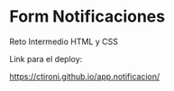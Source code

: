 # Form Notificaciones

Reto Intermedio HTML y CSS

Link para el deploy:

https://ctironi.github.io/app.notificacion/